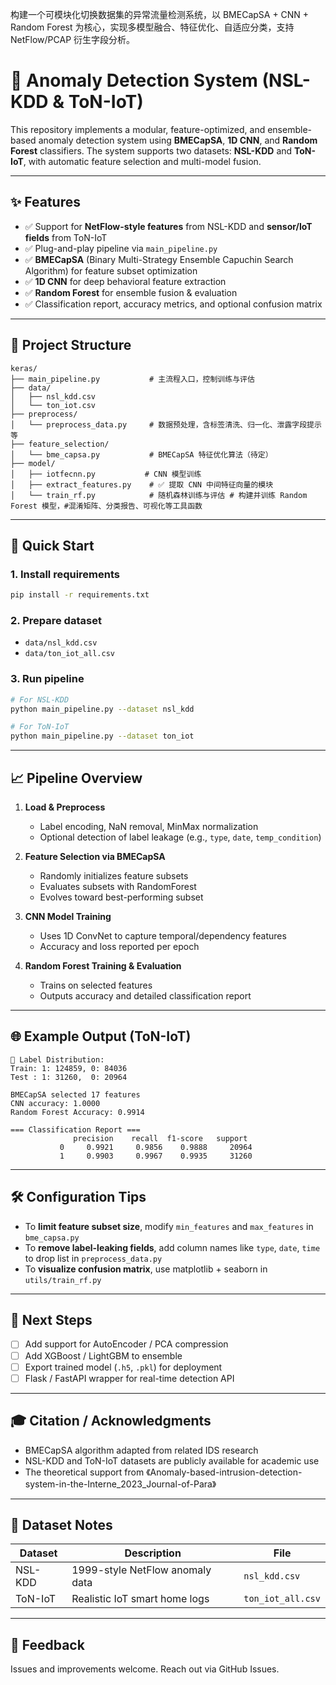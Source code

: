 构建一个可模块化切换数据集的异常流量检测系统，以 BMECapSA + CNN + Random Forest 为核心，实现多模型融合、特征优化、自适应分类，支持 NetFlow/PCAP 衍生字段分析。
# 🚀 Anomaly Detection System (NSL-KDD & ToN-IoT)

This repository implements a modular, feature-optimized, and ensemble-based anomaly detection system using **BMECapSA**, **1D CNN**, and **Random Forest** classifiers. The system supports two datasets: **NSL-KDD** and **ToN-IoT**, with automatic feature selection and multi-model fusion.

---

## ✨ Features

* ✅ Support for **NetFlow-style features** from NSL-KDD and **sensor/IoT fields** from ToN-IoT
* ✅ Plug-and-play pipeline via `main_pipeline.py`
* ✅ **BMECapSA** (Binary Multi-Strategy Ensemble Capuchin Search Algorithm) for feature subset optimization
* ✅ **1D CNN** for deep behavioral feature extraction
* ✅ **Random Forest** for ensemble fusion & evaluation
* ✅ Classification report, accuracy metrics, and optional confusion matrix

---

## 📂 Project Structure

```
keras/
├── main_pipeline.py           # 主流程入口，控制训练与评估
├── data/
│   ├── nsl_kdd.csv
│   └── ton_iot.csv
├── preprocess/
│   └── preprocess_data.py     # 数据预处理，含标签清洗、归一化、泄露字段提示等
├── feature_selection/
│   └── bme_capsa.py           # BMECapSA 特征优化算法（待定）
├── model/
│   ├── iotfecnn.py           # CNN 模型训练
│   ├── extract_features.py    # ✅ 提取 CNN 中间特征向量的模块
│   └── train_rf.py            # 随机森林训练与评估 # 构建并训练 Random Forest 模型，#混淆矩阵、分类报告、可视化等工具函数
```

---

## 🚀 Quick Start

### 1. Install requirements

```bash
pip install -r requirements.txt
```

### 2. Prepare dataset

* `data/nsl_kdd.csv`
* `data/ton_iot_all.csv`

### 3. Run pipeline

```bash
# For NSL-KDD
python main_pipeline.py --dataset nsl_kdd

# For ToN-IoT
python main_pipeline.py --dataset ton_iot
```

---

## 📈 Pipeline Overview

1. **Load & Preprocess**

   * Label encoding, NaN removal, MinMax normalization
   * Optional detection of label leakage (e.g., `type`, `date`, `temp_condition`)

2. **Feature Selection via BMECapSA**

   * Randomly initializes feature subsets
   * Evaluates subsets with RandomForest
   * Evolves toward best-performing subset

3. **CNN Model Training**

   * Uses 1D ConvNet to capture temporal/dependency features
   * Accuracy and loss reported per epoch

4. **Random Forest Training & Evaluation**

   * Trains on selected features
   * Outputs accuracy and detailed classification report

---

## 🌐 Example Output (ToN-IoT)

```
📅 Label Distribution:
Train: 1: 124859, 0: 84036
Test : 1: 31260,  0: 20964

BMECapSA selected 17 features
CNN accuracy: 1.0000
Random Forest Accuracy: 0.9914

=== Classification Report ===
              precision    recall  f1-score   support
           0     0.9921     0.9856    0.9888     20964
           1     0.9903     0.9967    0.9935     31260
```

---

## 🛠️ Configuration Tips

* To **limit feature subset size**, modify `min_features` and `max_features` in `bme_capsa.py`
* To **remove label-leaking fields**, add column names like `type`, `date`, `time` to drop list in `preprocess_data.py`
* To **visualize confusion matrix**, use matplotlib + seaborn in `utils/train_rf.py`

---

## 🚜 Next Steps

* [ ] Add support for AutoEncoder / PCA compression
* [ ] Add XGBoost / LightGBM to ensemble
* [ ] Export trained model (`.h5`, `.pkl`) for deployment
* [ ] Flask / FastAPI wrapper for real-time detection API

---

## 🎓 Citation / Acknowledgments

* BMECapSA algorithm adapted from related IDS research
* NSL-KDD and ToN-IoT datasets are publicly available for academic use
* The theoretical support from 《Anomaly-based-intrusion-detection-system-in-the-Interne_2023_Journal-of-Para》 
---

## 📁 Dataset Notes

| Dataset | Description                     | File              |
| ------- | ------------------------------- | ----------------- |
| NSL-KDD | 1999-style NetFlow anomaly data | `nsl_kdd.csv`     |
| ToN-IoT | Realistic IoT smart home logs   | `ton_iot_all.csv` |

---

## 📢 Feedback

Issues and improvements welcome. Reach out via GitHub Issues.

